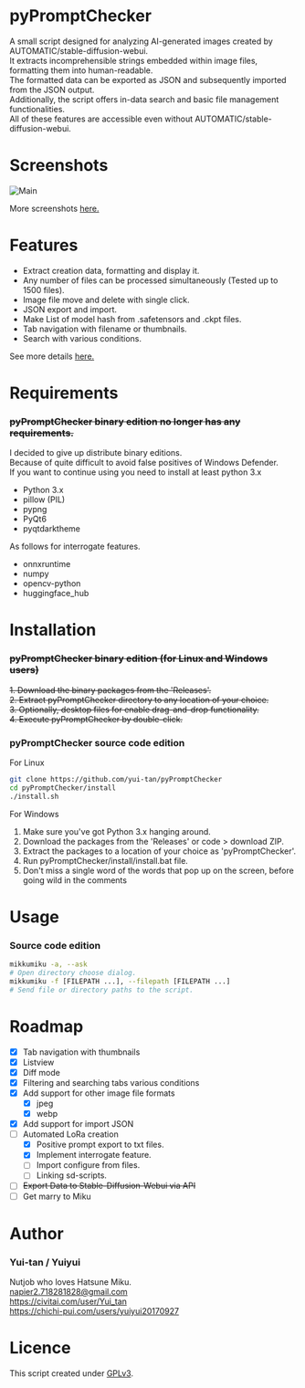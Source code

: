 # pyPromptChecker
A small script designed for analyzing AI-generated images created by AUTOMATIC/stable-diffusion-webui.  
It extracts incomprehensible strings embedded within image files, formatting them into human-readable.  
The formatted data can be exported as JSON and subsequently imported from the JSON output.  
Additionally, the script offers in-data search and basic file management functionalities.  
All of these features are accessible even without AUTOMATIC/stable-diffusion-webui.


# Screenshots
![Main](https://user-images.githubusercontent.com/121333129/270104343-eebf6863-d429-4233-ac82-24ff9d041aab.png)

More screenshots [here.](description.md#screenshots)

# Features

- Extract creation data, formatting and display it.
- Any number of files can be processed simultaneously (Tested up to 1500 files).
- Image file move and delete with single click.
- JSON export and import.
- Make List of model hash from .safetensors and .ckpt files.
- Tab navigation with filename or thumbnails.
- Search with various conditions.

See more details [here.](description.md)


# Requirements  
### ~~pyPromptChecker binary edition no longer has any requirements.~~ 
I decided to give up distribute binary editions.  
Because of quite difficult to avoid false positives of Windows Defender.  
If you want to continue using you need to install at least python 3.x 
- Python 3.x
- pillow (PIL)
- pypng
- PyQt6
- pyqtdarktheme

As follows for interrogate features.
- onnxruntime
- numpy
- opencv-python
- huggingface_hub

# Installation
### ~~pyPromptChecker binary edition (for Linux and Windows users)~~   
~~1. Download the binary packages from the 'Releases'.~~  
~~2. Extract pyPromptChecker directory to any location of your choice.~~  
~~3. Optionally, desktop files for enable drag-and-drop functionality.~~  
~~4. Execute pyPromptChecker by double-click.~~ 

### pyPromptChecker source code edition

For Linux
````bash
git clone https://github.com/yui-tan/pyPromptChecker
cd pyPromptChecker/install
./install.sh
````
For Windows
1. Make sure you've got Python 3.x hanging around. 
2. Download the packages from the 'Releases' or code > download ZIP.
3. Extract the packages to a location of your choice as 'pyPromptChecker'.
4. Run pyPromptChecker/install/install.bat file.
5. Don't miss a single word of the words that pop up on the screen, before going wild in the comments
# Usage
### Source code edition
```bash
mikkumiku -a, --ask  
# Open directory choose dialog.
mikkumiku -f [FILEPATH ...], --filepath [FILEPATH ...]  
# Send file or directory paths to the script.
```
# Roadmap
 - [x] Tab navigation with thumbnails
 - [x] Listview
 - [x] Diff mode
 - [x] Filtering and searching tabs various conditions
 - [x] Add support for other image file formats
    - [x] jpeg
    - [x] webp
 - [x] Add support for import JSON
 - [ ] Automated LoRa creation
    - [x] Positive prompt export to txt files.
    - [x] Implement interrogate feature.
    - [ ] Import configure from files.
    - [ ] Linking sd-scripts.
 - [ ] ~~Export Data to Stable-Diffusion-Webui via API~~
 - [ ] Get marry to Miku

 # Author
 ### Yui-tan / Yuiyui
 Nutjob who loves Hatsune Miku.  
 napier2.718281828@gmail.com  
 https://civitai.com/user/Yui_tan  
 https://chichi-pui.com/users/yuiyui20170927

 # Licence
This script created under [GPLv3](https://www.gnu.org/licenses/gpl-3.0.html).
